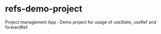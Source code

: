 # refs-demo-project
Project management App : Demo project for usage of useState, useRef and forwardRef.
